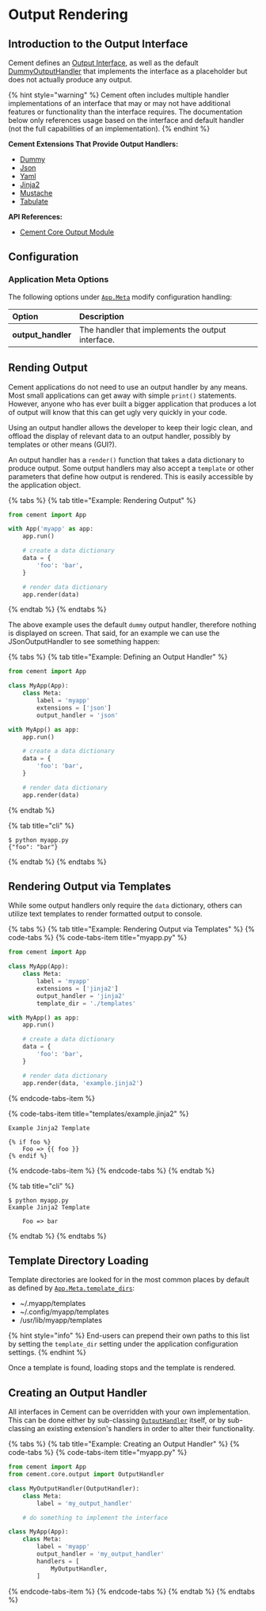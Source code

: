 # Output Rendering

## Introduction to the Output Interface

Cement defines an [Output Interface](https://cement.readthedocs.io/en/3.0/api/core/output/#cement.core.output.OutputInterface), as well as the default [DummyOutputHandler](https://docs.builtoncement.com/{{%20version%20}}/api/ext/ext_dummy.html) that implements the interface as a placeholder but does not actually produce any output.

{% hint style="warning" %}
Cement often includes multiple handler implementations of an interface that may or may not have additional features or functionality than the interface requires. The documentation below only references usage based on the interface and default handler \(not the full capabilities of an implementation\).
{% endhint %}

**Cement Extensions That Provide Output Handlers:**

* [Dummy](../extensions/dummy.md)
* [Json](../extensions/json.md)
* [Yaml](../extensions/yaml.md)
* [Jinja2](../extensions/jinja2.md)
* [Mustache](../extensions/mustache.md)
* [Tabulate](../extensions/tabulate.md)

**API References:**

* [Cement Core Output Module](https://cement.readthedocs.io/en/3.0/api/core/output)

## **Configuration**

### **Application Meta Options**

The following options under [`App.Meta`](https://cement.readthedocs.io/en/3.0/api/core/foundation/#cement.core.foundation.App.Meta) modify configuration handling:

| **Option** | **Description** |
| :--- | :--- |
| **output\_handler** | The handler that implements the output interface. |

## Rending Output

Cement applications do not need to use an output handler by any means. Most small applications can get away with simple `print()` statements. However, anyone who has ever built a bigger application that produces a lot of output will know that this can get ugly very quickly in your code.

Using an output handler allows the developer to keep their logic clean, and offload the display of relevant data to an output handler, possibly by templates or other means \(GUI?\).

An output handler has a `render()` function that takes a data dictionary to produce output. Some output handlers may also accept a `template` or other parameters that define how output is rendered. This is easily accessible by the application object.

{% tabs %}
{% tab title="Example: Rendering Output" %}
```python
from cement import App

with App('myapp' as app:
    app.run()

    # create a data dictionary
    data = {
        'foo': 'bar',
    }

    # render data dictionary
    app.render(data)
```
{% endtab %}
{% endtabs %}

The above example uses the default `dummy` output handler, therefore nothing is displayed on screen. That said, for an example we can use the JSonOutputHandler to see something happen:

{% tabs %}
{% tab title="Example: Defining an Output Handler" %}
```python
from cement import App

class MyApp(App):
    class Meta:
        label = 'myapp'
        extensions = ['json']
        output_handler = 'json'

with MyApp() as app:
    app.run()

    # create a data dictionary
    data = {
        'foo': 'bar',
    }

    # render data dictionary
    app.render(data)
```
{% endtab %}

{% tab title="cli" %}
```text
$ python myapp.py
{"foo": "bar"}
```
{% endtab %}
{% endtabs %}

## Rendering Output via Templates

While some output handlers only require the `data` dictionary, others can utilize text templates to render formatted output to console.

{% tabs %}
{% tab title="Example: Rendering Output via Templates" %}
{% code-tabs %}
{% code-tabs-item title="myapp.py" %}
```python
from cement import App

class MyApp(App):
    class Meta:
        label = 'myapp'
        extensions = ['jinja2']
        output_handler = 'jinja2'
        template_dir = './templates'

with MyApp() as app:
    app.run()

    # create a data dictionary
    data = {
        'foo': 'bar',
    }

    # render data dictionary
    app.render(data, 'example.jinja2')
```
{% endcode-tabs-item %}

{% code-tabs-item title="templates/example.jinja2" %}
```text
Example Jinja2 Template

{% if foo %}
    Foo => {{ foo }}
{% endif %}
```
{% endcode-tabs-item %}
{% endcode-tabs %}
{% endtab %}

{% tab title="cli" %}
```text
$ python myapp.py
Example Jinja2 Template

    Foo => bar
```
{% endtab %}
{% endtabs %}

## Template Directory Loading

Template directories are looked for in the most common places by default as defined by [`App.Meta.template_dirs`](https://cement.readthedocs.io/en/3.0/api/core/foundation/#cement.core.foundation.App.Meta.template_dirs):

* ~/.myapp/templates
* ~/.config/myapp/templates
* /usr/lib/myapp/templates

{% hint style="info" %}
End-users can prepend their own paths to this list by setting the `template_dir` setting under the application configuration settings.
{% endhint %}

Once a template is found, loading stops and the template is rendered.

## Creating an Output Handler

All interfaces in Cement can be overridden with your own implementation. This can be done either by sub-classing [`OutputHandler`](https://cement.readthedocs.io/en/3.0/api/core/output/#cement.core.output.OutputHandler) itself, or by sub-classing an existing extension's handlers in order to alter their functionality.

{% tabs %}
{% tab title="Example: Creating an Output Handler" %}
{% code-tabs %}
{% code-tabs-item title="myapp.py" %}
```python
from cement import App
from cement.core.output import OutputHandler

class MyOutputHandler(OutputHandler):
    class Meta:
        label = 'my_output_handler'

    # do something to implement the interface

class MyApp(App):
    class Meta:
        label = 'myapp'
        output_handler = 'my_output_handler'
        handlers = [
            MyOutputHandler,
        ]
```
{% endcode-tabs-item %}
{% endcode-tabs %}
{% endtab %}
{% endtabs %}

